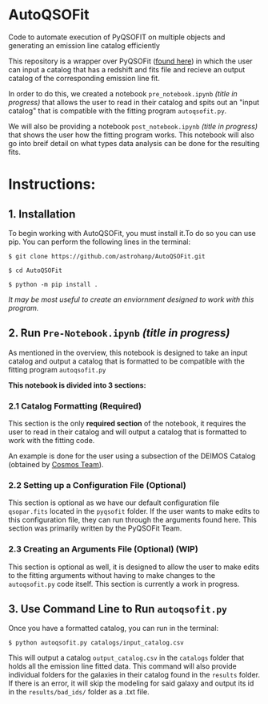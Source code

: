 # AutoQSOFit
Code to automate execution of PyQSOFIT on multiple objects and generating an emission line catalog efficiently

This repository is a wrapper over PyQSOFit ([found here](https://github.com/legolason/PyQSOFit/tree/master)) in which the user can input a catalog that has a redshift and fits file and recieve an output catalog of the corresponding emission line fit. 

In order to do this, we created a notebook `pre_notebook.ipynb` *(title in progress)* that allows the user to read in their catalog and spits out an "input catalog" that is compatible with the fitting program `autoqsofit.py`.

We will also be providing a notebook `post_notebook.ipynb` *(title in progress)* that shows the user how the fitting program works. This notebook will also go into breif detail on what types data analysis can be done for the resulting fits.

# Instructions:
## 1. Installation
To begin working with AutoQSOFit, you must install it.To do so you can use pip. You can perform the following lines in the terminal:

`$ git clone https://github.com/astrohanp/AutoQSOFit.git`

`$ cd AutoQSOFit`

`$ python -m pip install .`

*It may be most useful to create an enviornment designed to work with this program.* 

## 2. Run `Pre-Notebook.ipynb` *(title in progress)*
As mentioned in the overview, this notebook is designed to take an input catalog and output a catalog that is formatted to be compatible with the fitting program `autoqsofit.py`

<b>This notebook is divided into 3 sections:</b>

### 2.1 Catalog Formatting (Required)
This section is the only <b>required section</b> of the notebook, it requires the user to read in their catalog and will output a catalog that is formatted to work with the fitting code. 

An example is done for the user using a subsection of the DEIMOS Catalog (obtained by [Cosmos Team](https://cosmos.astro.caltech.edu/news/65)).

### 2.2 Setting up a Configuration File (Optional)
This section is optional as we have our default configuration file `qsopar.fits` located in the `pyqsofit` folder. If the user wants to make edits to this configuration file, they can run through the arguments found here. This section was primarily written by the PyQSOFit Team.

### 2.3 Creating an Arguments File (Optional) (WIP)
This section is optional as well, it is designed to allow the user to make edits to the fitting arguments without having to make changes to the `autoqsofit.py` code itself. This section is currently a work in progress.

## 3. Use Command Line to Run `autoqsofit.py`
Once you have a formatted catalog, you can run in the terminal:

`$ python autoqsofit.py catalogs/input_catalog.csv`

This will output a catalog `output_catalog.csv` in the `catalogs` folder that holds all the emission line fitted data. This command will also provide individual folders for the galaxies in their catalog found in the `results` folder. If there is an error, it will skip the modeling for said galaxy and output its id in the `results/bad_ids/` folder as a .txt file.    
